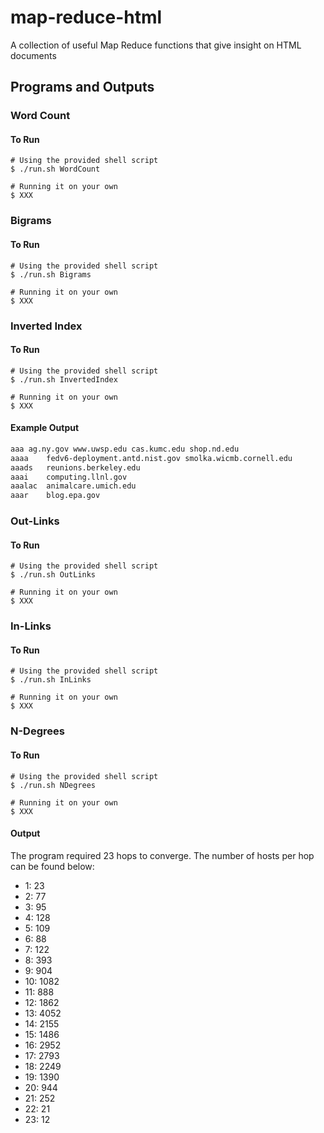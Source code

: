 # map-reduce-html
A collection of useful Map Reduce functions that give insight on HTML documents

## Programs and Outputs

### Word Count
#### To Run
```console
# Using the provided shell script
$ ./run.sh WordCount

# Running it on your own
$ XXX
```

### Bigrams
#### To Run
```console
# Using the provided shell script
$ ./run.sh Bigrams

# Running it on your own
$ XXX
```

### Inverted Index

#### To Run
```console
# Using the provided shell script
$ ./run.sh InvertedIndex

# Running it on your own
$ XXX
```

#### Example Output
```txt
aaa	ag.ny.gov www.uwsp.edu cas.kumc.edu shop.nd.edu
aaaa	fedv6-deployment.antd.nist.gov smolka.wicmb.cornell.edu	
aaads	reunions.berkeley.edu	
aaai	computing.llnl.gov	
aaalac	animalcare.umich.edu	
aaar	blog.epa.gov
```

### Out-Links
#### To Run
```console
# Using the provided shell script
$ ./run.sh OutLinks

# Running it on your own
$ XXX
```

### In-Links
#### To Run
```console
# Using the provided shell script
$ ./run.sh InLinks

# Running it on your own
$ XXX
```

### N-Degrees

#### To Run
```console
# Using the provided shell script
$ ./run.sh NDegrees

# Running it on your own
$ XXX
```

#### Output
The program required 23 hops to converge. The number of hosts per hop can be found below:
- 1: 23
- 2: 77
- 3: 95
- 4: 128
- 5: 109
- 6: 88
- 7: 122
- 8: 393
- 9: 904
- 10: 1082
- 11: 888
- 12: 1862
- 13: 4052
- 14: 2155
- 15: 1486
- 16: 2952
- 17: 2793
- 18: 2249
- 19: 1390
- 20: 944
- 21: 252
- 22: 21
- 23: 12
